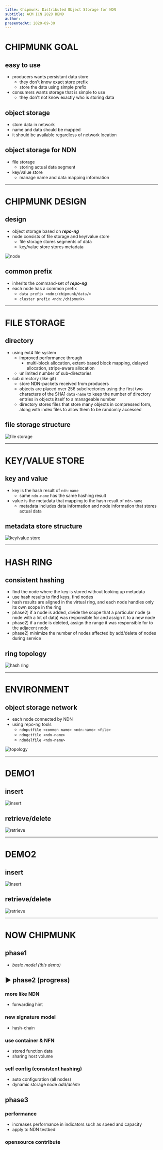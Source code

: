 ```yaml
---
title: Chipmunk: Distributed Object Storage for NDN
subtitle: ACM ICN 2020 DEMO
author: 
presentedAt: 2020-09-30
---
```


# CHIPMUNK GOAL
## easy to use
- producers wants persistant data store
  - they don't know exact store prefix
  - store the data using simple prefix
- consumers wants storage that is simple to use
  - they don't not know exactly who is storing data
## object storage
- store data in network
- name and data should be mapped
- it should be available regardless of network location
## object storage for NDN
- file storage
  - storing actual data segment
- key/value store
  - manage name and data mapping information

---

# CHIPMUNK DESIGN
## design
- object storage based on **_repo-ng_**
- node consists of file storage and key/value store
  - file storage stores segments of data
  - key/value store stores metadata

![node](https://github.com/uni2u/difs/blob/master/img/node.png?raw=true)

## common prefix
- inherits the command-set of **_repo-ng_**
- each node has a common prefix
  - `data prefix <ndn:/chipmunk/data/>`
  - `cluster prefix <ndn:/chipmunk>`

---

# FILE STORAGE
## directory
- using ext4 file system
  - improved performance through
    - multi-block allocation, extent-based block mapping, delayed allocation, stripe-aware allocation
  - unlimited number of sub-directories
- sub directory (like git)
  - store NDN-packets received from producers
  - objects are placed over 256 subdirectories using the first two characters of the SHA1 `data-name` to keep the number of directory entries in objects itself to a manageable number
  - directory stores files that store many objects in compressed form, along with index files to allow them to be randomly accessed

## file storage structure

![file storage](https://github.com/uni2u/difs/blob/master/img/directory.png?raw=true)

---

# KEY/VALUE STORE
## key and value
- key is the hash result of `ndn-name`
  - same `ndn-name` has the same hashing result
- value is the metadata that mapping to the hash result of `ndn-name`
  - metadata includes data information and node information that stores actual data

## metadata store structure

![key/value store](https://github.com/uni2u/difs/blob/master/img/metadata.png?raw=true)

---

# HASH RING
## consistent hashing
- find the node where the key is stored without looking up metadata
- use hash results to find keys, find nodes
- hash results are aligned in the virtual ring, and each node handles only its own scope in the ring
- phase2) if a node is added, divide the scope that a particular node (a node with a lot of data) was responsible for and assign it to a new node
- phase2) if a node is deleted, assign the range it was responsible for to the adjacent node
- phase2) minimize the number of nodes affected by add/delete of nodes during service

## ring topology
![hash ring](https://github.com/uni2u/difs/blob/master/img/hashring02.png?raw=true)

---

# ENVIRONMENT
## object storage network
- each node connected by NDN
- using repo-ng tools
  - `ndnputfile <common name> <ndn-name> <file>`
  - `ndngetfile <ndn-name>`
  - `ndndelfile <ndn-name>`

![topology](https://github.com/uni2u/difs/blob/master/img/topology.png?raw=true)

---

# DEMO1
## insert

![insert](https://github.com/uni2u/difs/blob/master/img/insert02.png?raw=true)

## retrieve/delete

![retrieve](https://github.com/uni2u/difs/blob/master/img/retrieve02.png?raw=true)

---

# DEMO2
## insert

![insert](https://github.com/uni2u/difs/blob/master/img/insert03.png?raw=true)

## retrieve/delete

![retrieve](https://github.com/uni2u/difs/blob/master/img/retrieve03.png?raw=true)

---

# NOW CHIPMUNK
## phase1
- _basic model (this demo)_
## ▶ phase2 (progress)
### more like NDN
- forwarding hint
### new signature model
- hash-chain
### use container & NFN
- stored function data
- sharing host volume
### self config (consistent hashing)
- auto configuration (all nodes)
- dynamic storage node _add/delete_
## phase3
### performance
- increases performance in indicators such as speed and capacity
- apply to NDN testbed
### opensource contribute
